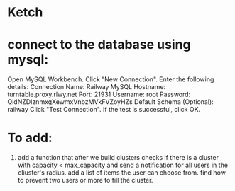 # Ketch

# connect to the database using mysql:
Open MySQL Workbench.
Click "New Connection".
Enter the following details:
Connection Name: Railway MySQL
Hostname: turntable.proxy.rlwy.net
Port: 21931
Username: root
Password: QidNZDIznmxgXewmxVnbzMVkFVZoyHZs
Default Schema (Optional): railway
Click "Test Connection".
If the test is successful, click OK.

# To add:
1. add a function that after we build clusters checks if there is a cluster with capacity < max_capacity and send a notification for all users in the cliuster's radius. add a list of items the user can choose from. find how to prevent two users or more to fill the cluster. 
